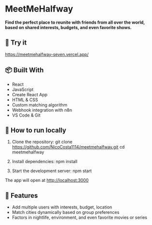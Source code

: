 # MeetMeHalfway

**Find the perfect place to reunite with friends from all over the world, based on shared interests, budgets, and even favorite shows.**

## 🚀 Try it

https://meetmehalfway-seven.vercel.app/

## 📦 Built With

- React
- JavaScript
- Create React App
- HTML & CSS
- Custom matching algorithm
- Webhook integration with n8n
- VS Code & Git

## 🧪 How to run locally

1. Clone the repository:
git clone https://github.com/NicoCosta1114/meetmehalfway.git
cd meetmehalfway

2. Install dependencies:
npm install

3. Start the development server:
npm start

The app will open at [http://localhost:3000](http://localhost:3000)

## 📄 Features

- Add multiple users with interests, budget, location
- Match cities dynamically based on group preferences
- Factors in nightlife, environment, and even favorite movies or series

